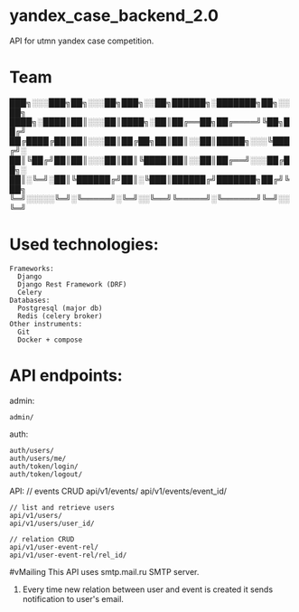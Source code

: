 # yandex_case_backend_2.0
API for utmn yandex case competition.
# Team 

███╗░░░███╗██╗░░░██╗███╗░░██╗██████╗░███████╗██╗░░██╗
████╗░████║██║░░░██║████╗░██║██╔══██╗██╔════╝╚██╗██╔╝
██╔████╔██║██║░░░██║██╔██╗██║██║░░██║█████╗░░░╚███╔╝░
██║╚██╔╝██║██║░░░██║██║╚████║██║░░██║██╔══╝░░░██╔██╗░
██║░╚═╝░██║╚██████╔╝██║░╚███║██████╔╝███████╗██╔╝╚██╗
╚═╝░░░░░╚═╝░╚═════╝░╚═╝░░╚══╝╚═════╝░╚══════╝╚═╝░░╚═╝

# Used technologies:
    Frameworks:
      Django
      Django Rest Framework (DRF)
      Celery
    Databases:
      Postgresql (major db)
      Redis (celery broker)
    Other instruments:
      Git
      Docker + compose
# API endpoints:
admin:

    admin/ 

auth:

    auth/users/
    auth/users/me/
    auth/token/login/
    auth/token/logout/

API:
    // events CRUD
    api/v1/events/
    api/v1/events/event_id/

    // list and retrieve users
    api/v1/users/
    api/v1/users/user_id/

    // relation CRUD
    api/v1/user-event-rel/
    api/v1/user-event-rel/rel_id/

#vMailing
This API uses smtp.mail.ru SMTP server.

1) Every time new relation between user and event is created it sends notification to user's email.
